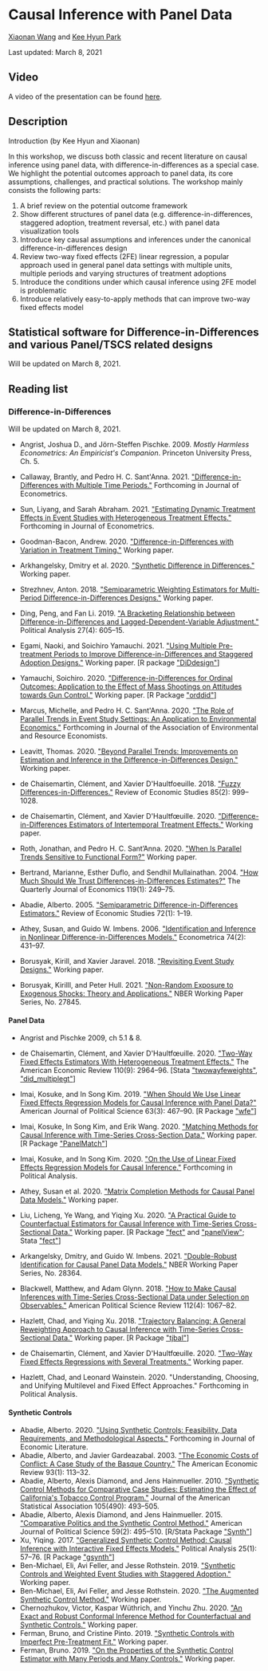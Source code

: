 # Causal Inference with Panel Data

[Xiaonan Wang](https://github.com/Xiaonan21) and [Kee Hyun Park](https://github.com/keehyunpark)

Last updated: March 8, 2021

## Video

A video of the presentation can be found [here]().

## Description

Introduction (by Kee Hyun and Xiaonan)

In this workshop, we discuss both classic and recent literature on causal inference using panel data, with difference-in-differences as a special case. We highlight the potential outcomes approach to panel data, its core assumptions, challenges, and practical solutions. The workshop mainly consists the following parts:

1) A brief review on the potential outcome framework
2) Show different structures of panel data (e.g. difference-in-differences, staggered adoption, treatment reversal, etc.) with panel data visualization tools
3) Introduce key causal assumptions and inferences under the canonical difference-in-differences design
4) Review two-way fixed effects (2FE) linear regression, a popular approach used in general panel data settings with multiple units, multiple periods and varying structures of treatment adoptions
5) Introduce the conditions under which causal inference using 2FE model is problematic
6) Introduce relatively easy-to-apply methods that can improve two-way fixed effects model

## Statistical software for Difference-in-Differences and various Panel/TSCS related designs

Will be updated on March 8, 2021.

## Reading list

### Difference-in-Differences

Will be updated on March 8, 2021.

- Angrist, Joshua D., and Jörn-Steffen Pischke. 2009. _Mostly Harmless Econometrics: An Empiricist's Companion_. Princeton University Press, Ch. 5.

- Callaway, Brantly, and Pedro H. C. Sant'Anna. 2021. ["Difference-in-Differences with Multiple Time Periods."](https://arxiv.org/pdf/1803.09015.pdf) Forthcoming in Journal of Econometrics.
- Sun, Liyang, and Sarah Abraham. 2021. ["Estimating Dynamic Treatment Effects in Event Studies with Heterogeneous Treatment Effects."](https://arxiv.org/pdf/1804.05785.pdf) Forthcoming in Journal of Econometrics.
- Goodman-Bacon, Andrew. 2020. ["Difference-in-Differences with Variation in Treatment Timing."](http://goodman-bacon.com/pdfs/ddtiming.pdf) Working paper.
- Arkhangelsky, Dmitry et al. 2020. ["Synthetic Difference in Differences."]( https://arxiv.org/pdf/1812.09970.pdf) Working paper.
- Strezhnev, Anton. 2018. ["Semiparametric Weighting Estimators for Multi-Period Difference-in-Differences Designs."](https://www.antonstrezhnev.com/s/generalized_did.pdf) Working paper.
- Ding, Peng, and Fan Li. 2019. ["A Bracketing Relationship between Difference-in-Differences and Lagged-Dependent-Variable Adjustment."](https://arxiv.org/pdf/1903.06286.pdf) Political Analysis 27(4): 605–15.
- Egami, Naoki, and Soichiro Yamauchi. 2021. ["Using Multiple Pre-treatment Periods to Improve Difference-in-Differences and Staggered Adoption Designs."](https://arxiv.org/pdf/2102.09948.pdf) Working paper. [R package ["DiDdesign"](https://github.com/naoki-egami/DIDdesign)]
- Yamauchi, Soichiro. 2020. ["Difference-in-Differences for Ordinal Outcomes: Application to the Effect of Mass Shootings on Attitudes towards Gun Control."](https://arxiv.org/pdf/2009.13404.pdf) Working paper. [R Package ["orddid"](https://github.com/soichiroy/orddid)]
- Marcus, Michelle, and Pedro H. C. Sant'Anna. 2020. ["The Role of Parallel Trends in Event Study Settings: An Application to Environmental Economics."](https://arxiv.org/pdf/2009.01963.pdf) Forthcoming in Journal of the Association of Environmental and Resource Economists.
- Leavitt, Thomas. 2020. ["Beyond Parallel Trends: Improvements on Estimation and Inference in the Difference-in-Differences Design."](https://static1.squarespace.com/static/5d54a19a5a1edf0001ea677a/t/5f583468a4dcca4eebc2b923/1599616104657/Bayes_Diff_in_Diffs_Paper.pdf) Working paper.
- de Chaisemartin, Clément, and Xavier D'Haultfoeuille. 2018. ["Fuzzy Differences-in-Differences."](https://faculty.crest.fr/xdhaultfoeuille/wp-content/uploads/sites/9/2019/09/fuzzy_did.pdf) Review of Economic Studies 85(2): 999–1028.
- de Chaisemartin, Clément, and Xavier D'Haultfœuille. 2020. ["Difference-in-Differences Estimators of Intertemporal Treatment Effects."](https://sites.google.com/site/clementdechaisemartin/draft_dynamic.pdf?attredirects=0&d=1) Working paper.
- Roth, Jonathan, and Pedro H. C. Sant’Anna. 2020. ["When Is Parallel Trends Sensitive to Functional Form?"](http://arxiv.org/abs/2010.04814) Working paper.
- Bertrand, Marianne, Esther Duflo, and Sendhil Mullainathan. 2004. ["How Much Should We Trust Differences-in-Differences Estimates?"](https://sendhil.org/wp-content/uploads/2019/08/Publication-53.pdf) The Quarterly Journal of Economics 119(1): 249–75.
- Abadie, Alberto. 2005. ["Semiparametric Difference-in-Differences Estimators."](https://citeseerx.ist.psu.edu/viewdoc/download?doi=10.1.1.318.1781&rep=rep1&type=pdf) Review of Economic Studies 72(1): 1–19.
- Athey, Susan, and Guido W. Imbens. 2006. ["Identification and Inference in Nonlinear Difference-in-Differences Models."](https://onlinelibrary.wiley.com/doi/pdf/10.1111/j.1468-0262.2006.00668.x) Econometrica 74(2): 431–97.
- Borusyak, Kirill, and Xavier Jaravel. 2018. ["Revisiting Event Study Designs."](https://papers.ssrn.com/sol3/papers.cfm?abstract_id=2826228) Working paper.
- Borusyak, Kirilll, and Peter Hull. 2021. ["Non-Random Exposure to Exogenous Shocks: Theory and Applications."](https://uc9c9fe52cefb127acdc33d7bf91.dl.dropboxusercontent.com/cd/0/inline2/BKOxEj9Cg1XWgKBvXeOgOG71oAsiyhlr_PLlwS8L_6Jz3dGvYC6SNeCv6AbCp7i7eskjkhqFkJ5QDk3MPJFydfv5ifZ4e7pf4twNmRxOBE9Jme2LUdLyn5FM3_q9pN9UCsYc45tgqjJvt3Bc4tWgIm8h5rCuwhVzCui48vklO7S4KvttoNv9RTDlrf5ikcYZi5QkcRReyuzMmuBCXTlrnrh8NXWNgBK7NJ6YPb89kgU0-zVhteGIg-lzHK1IGph6ZW_xwx00YQ4XcWi7jyHz4G3joXItq67hm60OX6HKBM6dMisOV2TbtCBPxz0I6hyskRNBczhykdhNJEzSJDt-9jmCZvPQL8d_7IjYp8C1pWibmMUUycnbGehh1wBy8qPTwp8/file#) NBER Working Paper Series, No. 27845.

#### Panel Data

- Angrist and Pischke 2009, ch 5.1 & 8.

- de Chaisemartin, Clément, and Xavier D'Haultfœuille. 2020. ["Two-Way Fixed Effects Estimators With Heterogeneous Treatment Effects."](https://arxiv.org/pdf/1803.08807.pdf) The American Economic Review 110(9): 2964–96. [Stata ["twowayfeweights"](https://ideas.repec.org/c/boc/bocode/s458611.html), ["did_multiplegt"](https://ideas.repec.org/c/boc/bocode/s458643.html)]
- Imai, Kosuke, and In Song Kim. 2019. ["When Should We Use Linear Fixed Effects Regression Models for Causal Inference with Panel Data?"](https://imai.fas.harvard.edu/research/files/FEmatch.pdf) American Journal of Political Science 63(3): 467–90. [R Package ["wfe"](https://cran.r-project.org/web/packages/wfe/wfe.pdf)]
- Imai, Kosuke, In Song Kim, and Erik Wang. 2020. ["Matching Methods for Causal Inference with Time-Series Cross-Section Data."](https://imai.fas.harvard.edu/research/files/tscs.pdf) Working paper. [R Package ["PanelMatch"](https://github.com/insongkim/PanelMatch)]
- Imai, Kosuke, and In Song Kim. 2020. ["On the Use of Linear Fixed Effects Regression Models for Causal Inference."](https://imai.fas.harvard.edu/research/files/FEmatch-twoway.pdf) Forthcoming in Political Analysis.
- Athey, Susan et al. 2020. ["Matrix Completion Methods for Causal Panel Data Models."](https://arxiv.org/pdf/1710.10251.pdf) Working paper.
- Liu, Licheng, Ye Wang, and Yiqing Xu. 2020. ["A Practical Guide to Counterfactual Estimators for Causal Inference with Time-Series Cross-Sectional Data."](https://papers.ssrn.com/sol3/papers.cfm?abstract_id=3555463) Working paper. [R Package ["fect"](http://yiqingxu.org/software/fect/fect.html) and ["panelView"](http://yiqingxu.org/software/panelView/panelView.html); Stata ["fect"](http://yiqingxu.org/software/fect/stata/fect_md.html)]
- Arkangelsky, Dmitry, and Guido W. Imbens. 2021. ["Double-Robust Identification for Causal Panel Data Models."](http://www.nber.org/papers/w28364) NBER Working Paper Series, No. 28364.

- Blackwell, Matthew, and Adam Glynn. 2018. ["How to Make Causal Inferences with Time-Series Cross-Sectional Data under Selection on Observables."](https://www.mattblackwell.org/files/papers/causal-tscs.pdf) American Political Science Review 112(4): 1067–82.
- Hazlett, Chad, and Yiqing Xu. 2018. ["Trajectory Balancing: A General Reweighting Approach to Causal Inference with Time-Series Cross-Sectional Data."](https://papers.ssrn.com/sol3/papers.cfm?abstract_id=3214231) Working paper. [R Package ["tjbal"](http://yiqingxu.org/software/tjbal/tjbal.html)]
- de Chaisemartin, Clément, and Xavier D'Haultfœuille. 2020. ["Two-Way Fixed Effects Regressions with Several Treatments."](https://sites.google.com/site/clementdechaisemartin/Notemultipletreatments.pdf?attredirects=0&d=1) Working paper.
- Hazlett, Chad, and Leonard Wainstein. 2020. "Understanding, Choosing, and Unifying Multilevel and Fixed Effect Approaches." Forthcoming in Political Analysis.

#### Synthetic Controls

- Abadie, Alberto. 2020. ["Using Synthetic Controls: Feasibility, Data Requirements, and Methodological Aspects."](https://www.aeaweb.org/content/file?id=12409) Forthcoming in Journal of Economic Literature.
- Abadie, Alberto, and Javier Gardeazabal. 2003. ["The Economic Costs of Conflict: A Case Study of the Basque Country."](https://www.fsb.miamioh.edu/lij14/411_scm2.pdf) The American Economic Review 93(1): 113–32.
- Abadie, Alberto, Alexis Diamond, and Jens Hainmueller. 2010. ["Synthetic Control Methods for Comparative Case Studies: Estimating the Effect of California's Tobacco Control Program."](https://www.tandfonline.com/doi/pdf/10.1198/jasa.2009.ap08746) Journal of the American Statistical Association 105(490): 493–505.
- Abadie, Alberto, Alexis Diamond, and Jens Hainmueller. 2015. ["Comparative Politics and the Synthetic Control Method."](https://onlinelibrary.wiley.com/doi/pdf/10.1111/ajps.12116?casa_token=0Bs6FnwtYt8AAAAA:BPTnYzlr21dDsTKf8DL1cbIOmAfCf2W3baaxLyeGpyI-2NgHQ7OxajsYxn3QaS3vetZCRdG_31KFBe9v) American Journal of Political Science 59(2): 495–510. [R/Stata Package ["Synth"](https://web.stanford.edu/~jhain/synthpage.html)]
- Xu, Yiqing. 2017. ["Generalized Synthetic Control Method: Causal Inference with Interactive Fixed Effects Models."](http://yiqingxu.org/papers/english/2016_Xu_gsynth/Xu_PA_2017.pdf) Political Analysis 25(1): 57–76. [R Package ["gsynth"](http://yiqingxu.org/software/gsynth/gsynth_examples.html)]
- Ben-Michael, Eli, Avi Feller, and Jesse Rothstein. 2019. ["Synthetic Controls and Weighted Event Studies with Staggered Adoption."](https://arxiv.org/pdf/1912.03290.pdf) Working paper.
- Ben-Michael, Eli, Avi Feller, and Jesse Rothstein. 2020. ["The Augmented Synthetic Control Method."](https://arxiv.org/pdf/1811.04170.pdf) Working paper.
- Chernozhukov, Victor, Kaspar Wüthrich, and Yinchu Zhu. 2020. ["An Exact and Robust Conformal Inference Method for Counterfactual and Synthetic Controls."](https://arxiv.org/pdf/1712.09089.pdf) Working paper.
- Ferman, Bruno, and Cristine Pinto. 2019. ["Synthetic Controls with Imperfect Pre-Treatment Fit."](https://arxiv.org/pdf/1906.06665.pdf.) Working paper.
- Ferman, Bruno. 2019. ["On the Properties of the Synthetic Control Estimator with Many Periods and Many Controls."](http://arxiv.org/abs/1906.06665.) Working paper.
